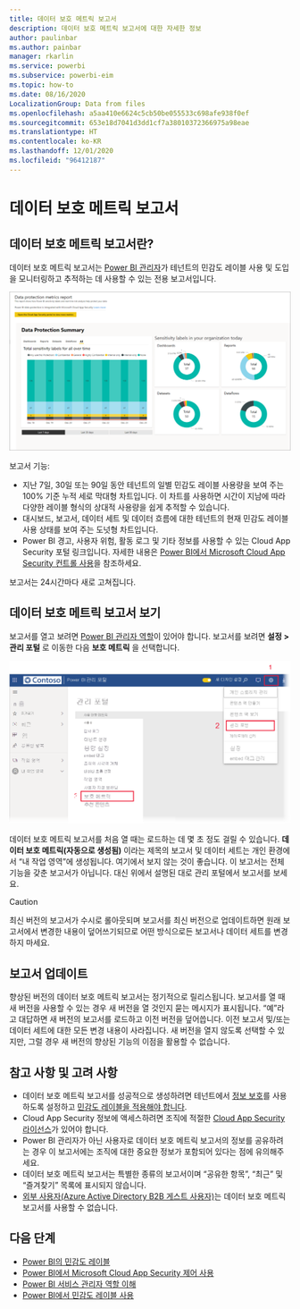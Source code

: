 ```yaml
---
title: 데이터 보호 메트릭 보고서
description: 데이터 보호 메트릭 보고서에 대한 자세한 정보
author: paulinbar
ms.author: painbar
manager: rkarlin
ms.service: powerbi
ms.subservice: powerbi-eim
ms.topic: how-to
ms.date: 08/16/2020
LocalizationGroup: Data from files
ms.openlocfilehash: a5aa410e6624c5cb50be055533c698afe938f0ef
ms.sourcegitcommit: 653e18d7041d3dd1cf7a38010372366975a98eae
ms.translationtype: HT
ms.contentlocale: ko-KR
ms.lasthandoff: 12/01/2020
ms.locfileid: "96412187"
---
```

# <a name="data-protection-metrics-report"></a>데이터 보호 메트릭 보고서

## <a name="what-is-the-data-protection-metrics-report"></a>데이터 보호 메트릭 보고서란?
데이터 보호 메트릭 보고서는 [Power BI 관리자](./service-admin-role.md)가 테넌트의 민감도 레이블 사용 및 도입을 모니터링하고 추적하는 데 사용할 수 있는 전용 보고서입니다.

![데이터 보호 메트릭 보고서](./media/service-security-data-protection-metrics-report/protection-metrics-seven-days-1.png)
 
보고서 기능:
* 지난 7일, 30일 또는 90일 동안 테넌트의 일별 민감도 레이블 사용량을 보여 주는 100% 기준 누적 세로 막대형 차트입니다. 이 차트를 사용하면 시간이 지남에 따라 다양한 레이블 형식의 상대적 사용량을 쉽게 추적할 수 있습니다.
* 대시보드, 보고서, 데이터 세트 및 데이터 흐름에 대한 테넌트의 현재 민감도 레이블 사용 상태를 보여 주는 도넛형 차트입니다.
* Power BI 경고, 사용자 위험, 활동 로그 및 기타 정보를 사용할 수 있는 Cloud App Security 포털 링크입니다. 자세한 내용은 [Power BI에서 Microsoft Cloud App Security 컨트롤 사용](./service-security-using-microsoft-cloud-app-security-controls.md)을 참조하세요.

보고서는 24시간마다 새로 고쳐집니다.

## <a name="viewing-the-data-protection-metrics-report"></a>데이터 보호 메트릭 보고서 보기

보고서를 열고 보려면 [Power BI 관리자 역할](./service-admin-role.md)이 있어야 합니다.
보고서를 보려면 **설정 > 관리 포털** 로 이동한 다음 **보호 메트릭** 을 선택합니다.

![보호 메트릭 관리 포털](./media/service-security-data-protection-metrics-report/protection-metrics-admin-portal.png)
 
 
데이터 보호 메트릭 보고서를 처음 열 때는 로드하는 데 몇 초 정도 걸릴 수 있습니다. **데이터 보호 메트릭(자동으로 생성됨)** 이라는 제목의 보고서 및 데이터 세트는 개인 환경에서 “내 작업 영역”에 생성됩니다. 여기에서 보지 않는 것이 좋습니다. 이 보고서는 전체 기능을 갖춘 보고서가 아닙니다. 대신 위에서 설명된 대로 관리 포털에서 보고서를 보세요.

> [!CAUTION]
> 최신 버전의 보고서가 수시로 롤아웃되며 보고서를 최신 버전으로 업데이트하면 원래 보고서에서 변경한 내용이 덮어쓰기되므로 어떤 방식으로든 보고서나 데이터 세트를 변경하지 마세요.

## <a name="report-updates"></a>보고서 업데이트

향상된 버전의 데이터 보호 메트릭 보고서는 정기적으로 릴리스됩니다. 보고서를 열 때 새 버전을 사용할 수 있는 경우 새 버전을 열 것인지 묻는 메시지가 표시됩니다. “예”라고 대답하면 새 버전의 보고서를 로드하고 이전 버전을 덮어씁니다. 이전 보고서 및/또는 데이터 세트에 대한 모든 변경 내용이 사라집니다. 새 버전을 열지 않도록 선택할 수 있지만, 그럴 경우 새 버전의 향상된 기능의 이점을 활용할 수 없습니다. 
## <a name="notes-and-considerations"></a>참고 사항 및 고려 사항
* 데이터 보호 메트릭 보고서를 성공적으로 생성하려면 테넌트에서 [정보 보호](./service-security-enable-data-sensitivity-labels.md)를 사용하도록 설정하고 [민감도 레이블을 적용해야 합니다](./service-security-apply-data-sensitivity-labels.md). 
* Cloud App Security 정보에 액세스하려면 조직에 적절한 [Cloud App Security 라이선스](./service-security-using-microsoft-cloud-app-security-controls.md#cloud-app-security-licensing)가 있어야 합니다.
* Power BI 관리자가 아닌 사용자로 데이터 보호 메트릭 보고서의 정보를 공유하려는 경우 이 보고서에는 조직에 대한 중요한 정보가 포함되어 있다는 점에 유의해주세요.
* 데이터 보호 메트릭 보고서는 특별한 종류의 보고서이며 “공유한 항목”, “최근” 및 “즐겨찾기” 목록에 표시되지 않습니다.
* [외부 사용자(Azure Active Directory B2B 게스트 사용자)](./service-admin-azure-ad-b2b.md)는 데이터 보호 메트릭 보고서를 사용할 수 없습니다.
## <a name="next-steps"></a>다음 단계
* [Power BI의 민감도 레이블](./service-security-sensitivity-label-overview.md)
* [Power BI에서 Microsoft Cloud App Security 제어 사용](service-security-using-microsoft-cloud-app-security-controls.md)
* [Power BI 서비스 관리자 역할 이해](service-admin-role.md)
* [Power BI에서 민감도 레이블 사용](service-security-enable-data-sensitivity-labels.md)
